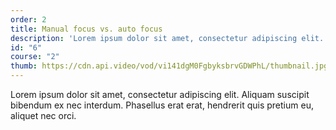 ```yaml
---
order: 2
title: Manual focus vs. auto focus
description: 'Lorem ipsum dolor sit amet, consectetur adipiscing elit. Aliquam suscipit bibendum ex nec interdum.'
id: "6"
course: "2"
thumb: https://cdn.api.video/vod/vi141dgM0FgbyksbrvGDWPhL/thumbnail.jpg
---
```

Lorem ipsum dolor sit amet, consectetur adipiscing elit. Aliquam suscipit bibendum ex nec interdum. Phasellus erat erat, hendrerit quis pretium eu, aliquet nec orci.
